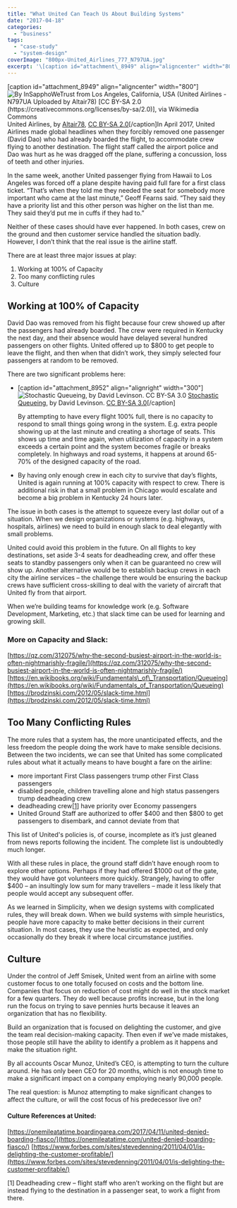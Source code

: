 ```yaml
---
title: "What United Can Teach Us About Building Systems"
date: "2017-04-18"
categories: 
  - "business"
tags: 
  - "case-study"
  - "system-design"
coverImage: "800px-United_Airlines_777_N797UA.jpg"
excerpt: '\[caption id="attachment\_8949" align="aligncenter" width="800"\]![By InSapphoWeTrust from'
---
```


\[caption id="attachment\_8949" align="aligncenter" width="800"\]![By InSapphoWeTrust from Los Angeles, California, USA (United Airlines - N797UA Uploaded by Altair78) [CC BY-SA 2.0 (https://creativecommons.org/licenses/by-sa/2.0)], via Wikimedia Commons](src/content/blog/what-united-can-teach-us-about-building-systems/images/800px-United_Airlines_777_N797UA.jpg) United Airlines, by [Altair78](https://commons.wikimedia.org/wiki/File:United_Airlines_777_N797UA.jpg), [CC BY-SA 2.0](https://creativecommons.org/licenses/by-sa/2.0/legalcode)\[/caption\]In April 2017, United Airlines made global headlines when they forcibly removed one passenger (David Dao) who had already boarded the flight, to accommodate crew flying to another destination. The flight staff called the airport police and Dao was hurt as he was dragged off the plane, suffering a concussion, loss of teeth and other injuries.

In the same week, another United passenger flying from Hawaii to Los Angeles was forced off a plane despite having paid full fare for a first class ticket. “That’s when they told me they needed the seat for somebody more important who came at the last minute,” Geoff Fearns said. “They said they have a priority list and this other person was higher on the list than me. They said they’d put me in cuffs if they had to.”

Neither of these cases should have ever happened. In both cases, crew on the ground and then customer service handled the situation badly. However, I don’t think that the real issue is the airline staff.

There are at least three major issues at play:

1. Working at 100% of Capacity
2. Too many conflicting rules
3. Culture

## Working at 100% of Capacity

David Dao was removed from his flight because four crew showed up after the passengers had already boarded. The crew were required in Kentucky the next day, and their absence would have delayed several hundred passengers on other flights. United offered up to $800 to get people to leave the flight, and then when that didn’t work, they simply selected four passengers at random to be removed.

There are two significant problems here:

- \[caption id="attachment\_8952" align="alignright" width="300"\]![Stochastic Queueing, by David Levinson. CC BY-SA 3.0](src/content/blog/what-united-can-teach-us-about-building-systems/images/StochasticQueueingQueueLength-created-by-David-Levinson.png) [Stochastic Queueing](https://en.wikibooks.org/wiki/Fundamentals_of_Transportation/Queueing#/media/File:StochasticQueueingQueueLength.png), by David Levinson. [CC BY-SA 3.0](https://creativecommons.org/licenses/by-sa/3.0/legalcode)\[/caption\]
    
    By attempting to have every flight 100% full, there is no capacity to respond to small things going wrong in the system. E.g. extra people showing up at the last minute and creating a shortage of seats. This shows up time and time again, when utilization of capacity in a system exceeds a certain point and the system becomes fragile or breaks completely. In highways and road systems, it happens at around 65-70% of the designed capacity of the road.
- By having only enough crew in each city to survive that day’s flights, United is again running at 100% capacity with respect to crew. There is additional risk in that a small problem in Chicago would escalate and become a big problem in Kentucky 24 hours later.

The issue in both cases is the attempt to squeeze every last dollar out of a situation. When we design organizations or systems (e.g. highways, hospitals, airlines) we need to build in enough slack to deal elegantly with small problems.

United could avoid this problem in the future. On all flights to key destinations, set aside 3-4 seats for deadheading crew, and offer these seats to standby passengers only when it can be guaranteed no crew will show up. Another alternative would be to establish backup crews in each city the airline services – the challenge there would be ensuring the backup crews have sufficient cross-skilling to deal with the variety of aircraft that United fly from that airport.

When we’re building teams for knowledge work (e.g. Software Development, Marketing, etc.) that slack time can be used for learning and growing skill.

### More on Capacity and Slack:

[https://qz.com/312075/why-the-second-busiest-airport-in-the-world-is-often-nightmarishly-fragile/](https://qz.com/312075/why-the-second-busiest-airport-in-the-world-is-often-nightmarishly-fragile/) [https://en.wikibooks.org/wiki/Fundamentals\_of\_Transportation/Queueing](https://en.wikibooks.org/wiki/Fundamentals_of_Transportation/Queueing) [https://brodzinski.com/2012/05/slack-time.html](https://brodzinski.com/2012/05/slack-time.html)

## Too Many Conflicting Rules

The more rules that a system has, the more unanticipated effects, and the less freedom the people doing the work have to make sensible decisions. Between the two incidents, we can see that United has some complicated rules about what it actually means to have bought a fare on the airline:

- more important First Class passengers trump other First Class passengers
- disabled people, children travelling alone and high status passengers trump deadheading crew
- deadheading crew\[[1](#footnotes)\] have priority over Economy passengers
- United Ground Staff are authorized to offer $400 and then $800 to get passengers to disembark, and cannot deviate from that

This list of United's policies is, of course, incomplete as it’s just gleaned from news reports following the incident. The complete list is undoubtedly much longer.

With all these rules in place, the ground staff didn’t have enough room to explore other options. Perhaps if they had offered $1000 out of the gate, they would have got volunteers more quickly. Strangely, having to offer $400 – an insultingly low sum for many travellers – made it less likely that people would accept any subsequent offer.

As we learned in Simplicity, when we design systems with complicated rules, they will break down. When we build systems with simple heuristics, people have more capacity to make better decisions in their current situation. In most cases, they use the heuristic as expected, and only occasionally do they break it where local circumstance justifies.

## Culture

Under the control of Jeff Smisek, United went from an airline with some customer focus to one totally focused on costs and the bottom line. Companies that focus on reduction of cost might do well in the stock market for a few quarters. They do well because profits increase, but in the long run the focus on trying to save pennies hurts because it leaves an organization that has no flexibility.

Build an organization that is focused on delighting the customer, and give the team real decision-making capacity. Then even if we’ve made mistakes, those people still have the ability to identify a problem as it happens and make the situation right.

By all accounts Oscar Munoz, United’s CEO, is attempting to turn the culture around. He has only been CEO for 20 months, which is not enough time to make a significant impact on a company employing nearly 90,000 people.

The real question: is Munoz attempting to make significant changes to affect the culture, or will the cost focus of his predecessor live on?

#### Culture References at United:

[https://onemileatatime.boardingarea.com/2017/04/11/united-denied-boarding-fiasco/](https://onemileatatime.com/united-denied-boarding-fiasco/) [https://www.forbes.com/sites/stevedenning/2011/04/01/is-delighting-the-customer-profitable/](https://www.forbes.com/sites/stevedenning/2011/04/01/is-delighting-the-customer-profitable/)

\[1\] Deadheading crew – flight staff who aren’t working on the flight but are instead flying to the destination in a passenger seat, to work a flight from there.
